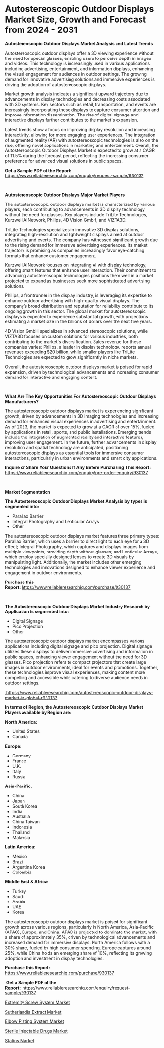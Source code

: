 <p><h1>Autostereoscopic Outdoor Displays Market Size, Growth and Forecast from 2024 - 2031</h1></p><p><strong>Autostereoscopic Outdoor Displays Market Analysis and Latest Trends</strong></p>
<p><p>Autostereoscopic outdoor displays offer a 3D viewing experience without the need for special glasses, enabling users to perceive depth in images and videos. This technology is increasingly used in various applications including advertising, entertainment, and information displays, enhancing the visual engagement for audiences in outdoor settings. The growing demand for innovative advertising solutions and immersive experiences is driving the adoption of autostereoscopic displays.</p><p>Market growth analysis indicates a significant upward trajectory due to advancements in display technologies and decreasing costs associated with 3D systems. Key sectors such as retail, transportation, and events are increasingly incorporating these displays to capture consumer attention and improve information dissemination. The rise of digital signage and interactive displays further contributes to the market's expansion.</p><p>Latest trends show a focus on improving display resolution and increasing interactivity, allowing for more engaging user experiences. The integration of augmented reality (AR) with autostereoscopic technologies is also on the rise, offering novel applications in marketing and entertainment. Overall, the Autostereoscopic Outdoor Displays Market is expected to grow at a CAGR of 11.5% during the forecast period, reflecting the increasing consumer preference for advanced visual solutions in public spaces.</p></p>
<p><strong>Get a Sample PDF of the Report:&nbsp;</strong> <a href="https://www.reliableresearchiq.com/enquiry/request-sample/930137?utm_campaign=101&utm_medium=2&utm_source=Github&utm_content=ia&utm_term=03122024&utm_id=autostereoscopic-outdoor-displays">https://www.reliableresearchiq.com/enquiry/request-sample/930137</a></p>
<p>&nbsp;</p>
<p><strong>Autostereoscopic Outdoor Displays Major Market Players</strong></p>
<p><p>The autostereoscopic outdoor displays market is characterized by various players, each contributing to advancements in 3D display technology without the need for glasses. Key players include TriLite Technologies, Kurzweil AINetwork, Philips, 4D Vision GmbH, and VIZTA3D. </p><p>TriLite Technologies specializes in innovative 3D display solutions, integrating high-resolution and lightweight displays aimed at outdoor advertising and events. The company has witnessed significant growth due to the rising demand for immersive advertising experiences. Its market trajectory is promising as companies increasingly favor eye-catching formats that enhance customer engagement.</p><p>Kurzweil AINetwork focuses on integrating AI with display technology, offering smart features that enhance user interaction. Their commitment to advancing autostereoscopic technologies positions them well in a market projected to expand as businesses seek more sophisticated advertising solutions.</p><p>Philips, a frontrunner in the display industry, is leveraging its expertise to enhance outdoor advertising with high-quality visual displays. The company’s broad distribution and reputation for reliability contribute to its ongoing growth in this sector. The global market for autostereoscopic displays is expected to experience substantial growth, with projections estimating a market size in the billions of dollars over the next five years.</p><p>4D Vision GmbH specializes in advanced stereoscopic solutions, while VIZTA3D focuses on custom solutions for various industries, both contributing to the market's diversification. Sales revenue for these companies varies; Philips, a leader in display technology, reports annual revenues exceeding $20 billion, while smaller players like TriLite Technologies are expected to grow significantly in niche markets.</p><p>Overall, the autostereoscopic outdoor displays market is poised for rapid expansion, driven by technological advancements and increasing consumer demand for interactive and engaging content.</p></p>
<p>&nbsp;</p>
<p><strong>What Are The Key Opportunities For Autostereoscopic Outdoor Displays Manufacturers?</strong></p>
<p><p>The autostereoscopic outdoor displays market is experiencing significant growth, driven by advancements in 3D imaging technologies and increasing demand for enhanced visual experiences in advertising and entertainment. As of 2023, the market is expected to grow at a CAGR of over 15%, fueled by applications in retail, sports, and public installations. Emerging trends include the integration of augmented reality and interactive features, improving user engagement. In the future, further advancements in display resolution and spatial technology are anticipated, positioning autostereoscopic displays as essential tools for immersive consumer interactions, particularly in urban environments and smart city applications.</p></p>
<p><strong>Inquire or Share Your Questions If Any Before Purchasing This Report:</strong> <a href="https://www.reliableresearchiq.com/enquiry/pre-order-enquiry/930137?utm_campaign=101&utm_medium=2&utm_source=Github&utm_content=ia&utm_term=03122024&utm_id=autostereoscopic-outdoor-displays">https://www.reliableresearchiq.com/enquiry/pre-order-enquiry/930137</a></p>
<p>&nbsp;</p>
<p><strong>Market Segmentation</strong></p>
<p><strong>The Autostereoscopic Outdoor Displays Market Analysis by types is segmented into:</strong></p>
<p><ul><li>Parallax Barrier</li><li>Integral Photography and Lenticular Arrays</li><li>Other</li></ul></p>
<p><p>The autostereoscopic outdoor displays market features three primary types: Parallax Barrier, which uses a barrier to direct light to each eye for a 3D effect; Integral Photography, which captures and displays images from multiple viewpoints, providing depth without glasses; and Lenticular Arrays, which employ specially designed lenses to create 3D visuals by manipulating light. Additionally, the market includes other emerging technologies and innovations designed to enhance viewer experience and engagement in outdoor environments.</p></p>
<p><strong>Purchase this Report:&nbsp;</strong><a href="https://www.reliableresearchiq.com/purchase/930137?utm_campaign=101&utm_medium=2&utm_source=Github&utm_content=ia&utm_term=03122024&utm_id=autostereoscopic-outdoor-displays">https://www.reliableresearchiq.com/purchase/930137</a></p>
<p>&nbsp;</p>
<p><strong>The Autostereoscopic Outdoor Displays Market Industry Research by Application is segmented into:</strong></p>
<p><ul><li>Digital Signage</li><li>Pico Projection</li><li>Other</li></ul></p>
<p><p>The autostereoscopic outdoor displays market encompasses various applications including digital signage and pico projection. Digital signage utilizes these displays to deliver immersive advertising and information in public spaces, enhancing viewer engagement without the need for 3D glasses. Pico projection refers to compact projectors that create large images in outdoor environments, ideal for events and promotions. Together, these technologies improve visual experiences, making content more compelling and accessible while catering to diverse audience needs in outdoor settings.</p></p>
<p><a href="https://www.reliableresearchiq.com/autostereoscopic-outdoor-displays-market-in-global-r930137?utm_campaign=101&utm_medium=2&utm_source=Github&utm_content=ia&utm_term=03122024&utm_id=autostereoscopic-outdoor-displays">&nbsp;https://www.reliableresearchiq.com/autostereoscopic-outdoor-displays-market-in-global-r930137</a></p>
<p><strong>In terms of Region, the Autostereoscopic Outdoor Displays Market Players available by Region are:</strong></p>
<p>
    <p> <strong> North America: </strong>
        <ul>
            <li>United States</li>
            <li>Canada</li>
        </ul>
        </p> 
    <p> <strong> Europe: </strong>
        <ul>
            <li>Germany</li>
            <li>France</li>
            <li>U.K.</li>
            <li>Italy</li>
            <li>Russia</li>
        </ul>
        </p> 
    <p> <strong> Asia-Pacific: </strong>
        <ul>
            <li>China</li>
            <li>Japan</li>
            <li>South Korea</li>
            <li>India</li>
            <li>Australia</li>
            <li>China Taiwan</li>
            <li>Indonesia</li>
            <li>Thailand</li>
            <li>Malaysia</li>
        </ul>
        </p> 
    <p> <strong> Latin America: </strong>
        <ul>
            <li>Mexico</li>
            <li>Brazil</li>
            <li>Argentina Korea</li>
            <li>Colombia</li>
        </ul>
        </p> 
    <p> <strong> Middle East & Africa: </strong>
        <ul>
            <li>Turkey</li>
            <li>Saudi</li>
            <li>Arabia</li>
            <li>UAE</li>
            <li>Korea</li>
        </ul>
    </p>
    </p>
<p><p>The autostereoscopic outdoor displays market is poised for significant growth across various regions, particularly in North America, Asia-Pacific (APAC), Europe, and China. APAC is projected to dominate the market, with a share of approximately 35%, driven by technological advancements and increased demand for immersive displays. North America follows with a 30% share, fueled by high consumer spending. Europe captures around 25%, while China holds an emerging share of 10%, reflecting its growing adoption and investment in display technologies.</p></p>
<p><strong>Purchase this Report: </strong><a href="https://www.reliableresearchiq.com/purchase/930137?utm_campaign=101&utm_medium=2&utm_source=Github&utm_content=ia&utm_term=03122024&utm_id=autostereoscopic-outdoor-displays">https://www.reliableresearchiq.com/purchase/930137</a></p>
<p>&nbsp;<strong>Get a Sample PDF of the Report:&nbsp;&nbsp;</strong><a href="https://www.reliableresearchiq.com/enquiry/request-sample/930137?utm_campaign=101&utm_medium=2&utm_source=Github&utm_content=ia&utm_term=03122024&utm_id=autostereoscopic-outdoor-displays">https://www.reliableresearchiq.com/enquiry/request-sample/930137</a></p>
<p><strong></strong></p>
<p><p><a href="https://issuu.com/reportprime-2/docs/extremity-screw-system-market-size-2030.pptx?utm_campaign=101&utm_medium=2&utm_source=Github&utm_content=ia&utm_term=03122024&utm_id=autostereoscopic-outdoor-displays">Extremity Screw System Market</a></p><p><a href="https://www.linkedin.com/pulse/sutherlandia-extract-momentum-charting-124-cagr-path-n0pbe?utm_campaign=101&utm_medium=2&utm_source=Github&utm_content=ia&utm_term=03122024&utm_id=autostereoscopic-outdoor-displays">Sutherlandia Extract Market</a></p><p><a href="https://issuu.com/reportprime-2/docs/elbow-plating-system-market-size-2030.pptx?utm_campaign=101&utm_medium=2&utm_source=Github&utm_content=ia&utm_term=03122024&utm_id=autostereoscopic-outdoor-displays">Elbow Plating System Market</a></p><p><a href="https://www.linkedin.com/pulse/sterile-injectable-drugs-market-research-key-insights-driving-yqgme?utm_campaign=101&utm_medium=2&utm_source=Github&utm_content=ia&utm_term=03122024&utm_id=autostereoscopic-outdoor-displays">Sterile Injectable Drugs Market</a></p><p><a href="https://www.linkedin.com/pulse/comprehensive-statins-market-report-size-trends-projected-qv9le?utm_campaign=101&utm_medium=2&utm_source=Github&utm_content=ia&utm_term=03122024&utm_id=autostereoscopic-outdoor-displays">Statins Market</a></p></p>